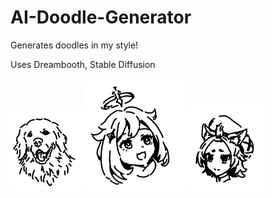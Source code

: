 # AI-Doodle-Generator
Generates doodles in my style!

Uses Dreambooth, Stable Diffusion


![Sample Golden Retriever Doodle](https://github.com/alanali/AI-Doodle-Generator/blob/main/Doodles/Screenshot%202023-09-05%20191755.png?raw=true)
![Sample Paimon Doodle](https://github.com/alanali/AI-Doodle-Generator/blob/main/Doodles/Screenshot%202023-09-05%20191511.png?raw=true)
![Sample Diona Doodle](https://github.com/alanali/AI-Doodle-Generator/blob/main/Doodles/Screenshot%202023-09-05%20191529.png?raw=true)
